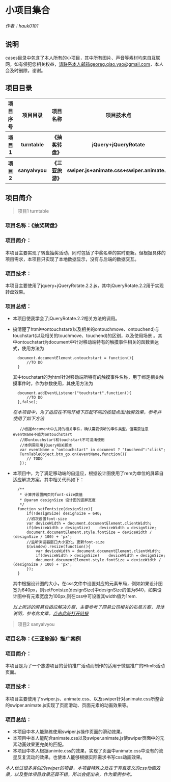 # 小项目集合
###### 作者：hauk0101

## 说明
cases目录中包含了本人所有的小项目，其中所有图片、声音等素材均来自互联网，如有侵犯您相关权益，请联系本人邮箱georeg.qiao.yao@gmail.com，本人会及时删除，谢谢。

## 项目目录
<table>
	<tr>
   		<th>项目序号</th>
		<th>项目目录</th>
        <th>项目名称</th>
        <th>项目技术点</th>
    </tr>
    <tr>
        <th>项目 1</th>
		 <th>turntable</th>
        <th>《抽奖转盘》</th>
        <th>jQuery+jQueryRotate</th>
    </tr>
    <tr>
        <th>项目 2</th>
		 <th>sanyalvyou</th>
        <th>《三亚旅游》</th>
        <th>swiper.js+animate.css+swiper.animate.js</th>
    </tr>
</table>    


## 项目简介
>项目1 turntable

### 项目名称：《抽奖转盘》
### 项目简介：
本项目主要实现了转盘抽奖活动，同时包括了中奖名单的实时更新。但根据具体的项目需求，本项目只实现了本地数据显示，没有与后端的数据交互。
### 项目技术：
本项目主要使用了jquery+jQueryRotate.2.2.js，其中jQueryRotate.2.2用于实现转盘效果。
### 项目总结：
* 本项目使我学会了jQueryRotate.2.2相关方法的调用。
* 搞清楚了html中ontouchstart(以及相关的ontouchmove、ontouchend)与touchstart(以及相关的touchmove、touchend)的区别，以及使用场景 。其中ontouchstart为document中针对移动端特有的触摸事件相关的函数表达式，使用方法为

		document.documentElement.ontouchstart = function(){
			//TO DO 
		}
	其中touchstart的为html针对移动端所特有的触摸事件名称，用于绑定相关触摸事件时，作为参数使用，其使用方法为
		
		document.addEventListener("touchstart",function(){
			//TO DO
		},false);

	_在本项目中，为了适应在不同环境下匹配不同的按钮点击/触屏效果，参考并使用了如下方法_
		
		 //根据document中支持的相关事件，确认需要侦听的事件类型，但需要注意eventName不能为ontouchstart
		 //即ontouchstart和touchstart不可混淆使用
		 //本例需引用jQuery相关脚本
		 var eventName = "ontouchstart" in document ? "touchend":"click";
		 TurnTableObject.btn_go.on(eventName,function(){
        	// TODO  
   		 });

* 本项目中，为了满足移动端的自适应，根据设计图使用了rem为单位的屏幕自适应解决方案，其中相关代码如下：
		
		/**
		 * 计算并设置网页的font-size数值
		 * @param designSize 设计图的竖屏宽度
		 */
		function setFontsize(designSize){
		    if(!designSize) designSize = 640;
		    //初次设置font-size
		    var deviceWidth = document.documentElement.clientWidth;
		    if(deviceWidth > designSize)    deviceWidth = designSize;
		    document.documentElement.style.fontSize = deviceWidth / (designSize / 100) + 'px';
		    //监听浏览器窗口大小变化，更新font-size
		    $(window).resize(function(){
		        var deviceWidth = document.documentElement.clientWidth;
		        if(deviceWidth > designSize)    deviceWidth = designSize;
		        document.documentElement.style.fontSize = deviceWidth / (designSize / 100) + 'px';
		    });
		}

	
	其中根据设计图的大小，在css文件中设置对应的元素布局，例如如果设计图宽为640px，则setFontsize(designSize)中designSize的值为640，如果设计图中有元素宽度为100px,则在css中可设置其width值为1rem.
	
	_以上所述的屏幕自适应解决方案，主要参考了网易公司相关的布局方案，具体说明，参考此文章。[点击此处打开链接](http://www.codeceo.com/article/font-size-web-design.html)_


>项目2  sanyalvyou

### 项目名称：《三亚旅游》推广案例
### 项目简介：
本项目是为了一个旅游项目的营销推广活动而制作的适用于微信推广的Html5活动页面。
### 项目技术：
本项目主要使用了swiper.js、animate.css、以及swiper针对animate.css所整合的swiper.animate.js实现了页面滑动、页面元素的动画效果等。
### 项目总结：
* 本项目中本人能熟练使用swiper.js操作页面的滑动效果。
* 本项目中本人能配合animate.css以及swiper.animate.js使swiper页面中的元素动画效果更完美的匹配。
* 本项目中本人根据animte.css的效果，实现了页面中animate.css中没有的流星反复流动的效果。也使本人能够根据实际需求书写css动画效果。

_本人做过很多类似的swiper的项目，本项目特殊之处在于有自定义的css动画效果，以及整体项目效果还算不错，所以会提出来，作为案例参考。_